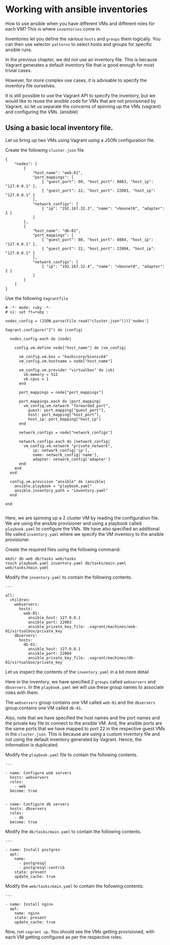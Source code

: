 # Working with ansible inventories

How to use ansible when you have different VMs and different roles for each VM?
This is where `inventories` come in.

Inventories let you define the various `hosts` and `groups` them logically.
You can then use selector `patterns` to select hosts and groups for specific ansible runs.

In the previous chapter, we did not use an inventory file.
This is because Vagrant generates a default inventory file that is good enough for most trivial cases.

However, for more complex use cases, it is advisable to specify the inventory file ourselves.

It is still possible to use the Vagrant API to specify the inventory, but we would like to reuse the ansible code for VMs that are not provisioned by Vagrant, so let us separate the concerns of spinning up the VMs (vagrant) and configuring the VMs. (ansible)


## Using a basic local inventory file.

Let us bring up two VMs using Vagrant using a JSON configuration file.


Create the following `cluster.json` file

```
{
    "nodes": [
        {
            "host_name": "web-01",
            "port_mappings": [
                { "guest_port": 80, "host_port": 8083, "host_ip": "127.0.0.1" },
                { "guest_port": 22, "host_port": 22003, "host_ip": "127.0.0.1" }
            ],
            "network_configs": [
                { "ip": "192.167.32.3", "name": "vboxnet0", "adapter": 2 }
            ]
        },
        {
            "host_name": "db-01",
            "port_mappings": [
                { "guest_port": 80, "host_port": 8084, "host_ip": "127.0.0.1" },
                { "guest_port": 22, "host_port": 22004, "host_ip": "127.0.0.1" }
            ],
            "network_configs": [
                { "ip": "192.167.32.4", "name": "vboxnet0", "adapter": 2 }
            ]
        }
    ]
}
```

Use the following `Vagrantfile`

```
# -*- mode: ruby -*-
# vi: set ft=ruby :

nodes_config = (JSON.parse(File.read("cluster.json")))['nodes']

Vagrant.configure("2") do |config|

  nodes_config.each do |node|

    config.vm.define node["host_name"] do |vm_config|

      vm_config.vm.box = "hashicorp/bionic64"
      vm_config.vm.hostname = node["host_name"]

      vm_config.vm.provider "virtualbox" do |vb|
        vb.memory = 512
        vb.cpus = 1
      end

      port_mappings = node["port_mappings"]

      port_mappings.each do |port_mapping|
        vm_config.vm.network "forwarded_port", 
          guest: port_mapping["guest_port"], 
          host: port_mapping["host_port"], 
          host_ip: port_mapping["host_ip"]
      end

      network_configs = node["network_configs"]

      network_configs.each do |network_config|
        vm_config.vm.network "private_network", 
            ip: network_config['ip'], 
            name: network_config['name'], 
            adapter: network_config['adapter']
      end
    end
  end

  config.vm.provision "ansible" do |ansible|
    ansible.playbook = "playbook.yaml"
    ansible.inventory_path = "inventory.yaml"
  end
  
end


```

Here, we are spinning up a 2 cluster VM by reading the configuration file. 
We are using the ansible provisioner and using a playbook called `playbook.yaml` to configure the VMs.
We have also specified an additional file valled `inventory.yaml` where we specify the VM inventory to the ansible provisioner.


Create the required files using the following command:

```
mkdir db web db/tasks web/tasks
touch playbook.yaml inventory.yaml db/tasks/main.yaml web/tasks/main.yaml
```


Modify the `inventory.yaml` to contain the following contents.

```
---

all:
  children:
    webservers:
      hosts:
        web-01:
          ansible_host: 127.0.0.1
          ansible_port: 22003 
          ansible_private_key_file: .vagrant/machines/web-01/virtualbox/private_key
    dbservers:
      hosts:
        db-01:
          ansible_host: 127.0.0.1
          ansible_port: 22004 
          ansible_private_key_file: .vagrant/machines/db-01/virtualbox/private_key
```

Let us inspect the contents of the `inventory.yaml` in a bit more detail

Here in the inventory, we have specified 2 `groups` called `webservers` and `dbservers`.
In the `playbook.yaml` we will use these group names to associate roles with them.

The `webservers` group contains one VM called `web-01` and the `dbservers` group contains one VM called `db-01`.


Also, note that we have specified the host names and the port names and the private key file to connect to the ansible VM. And, the ansible ports are the same ports that we have mapped to port 22 in the respective guest VMs in the `cluster.json`. This is because are using a custom inventory file and not using the default inventory generated by Vagrant. Hence, the information is duplicated.


Modify the `playbook.yaml` file to contain the following contents.

```
---

- name: Configure web servers
  hosts: webservers
  roles:
    - web
  become: true


- name: Configure db servers
  hosts: dbservers
  roles:
    - db
  become: true
```

Modify the `db/tasks/main.yaml` to contain the following contents.

```
---

- name: Install postgres
  apt:
    name:
      - postgresql
      - postgresql-contrib
    state: present
    update_cache: true

```


Modify the `web/tasks/main.yaml` to contain the following contents:

```
---

- name: Install nginx
  apt:
    name: nginx
    state: present
    update_cache: true
```

Now, run `vagrant up`. You should see the VMs getting provisioned, with each VM getting configured as per the respective roles.

